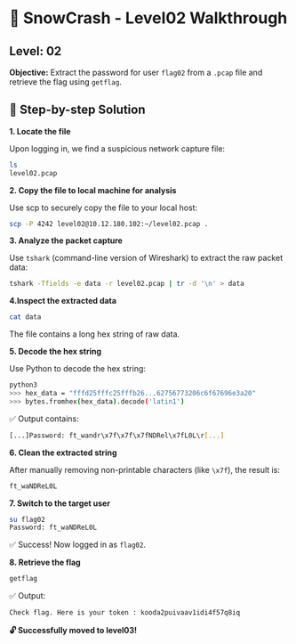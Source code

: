 # 🧊 SnowCrash - Level02 Walkthrough

## Level: 02

**Objective:** Extract the password for user `flag02` from a `.pcap` file and retrieve the flag using `getflag`.

## 🧩 Step-by-step Solution

**1. Locate the file**

Upon logging in, we find a suspicious network capture file:

```bash
ls
level02.pcap
```

**2. Copy the file to local machine for analysis**

Use scp to securely copy the file to your local host:

```bash
scp -P 4242 level02@10.12.180.102:~/level02.pcap .
```

**3. Analyze the packet capture**

Use `tshark` (command-line version of Wireshark) to extract the raw packet data:

```bash
tshark -Tfields -e data -r level02.pcap | tr -d '\n' > data
```

**4.Inspect the extracted data**

```bash
cat data
```

The file contains a long hex string of raw data.

**5. Decode the hex string**

Use Python to decode the hex string:

```bash
python3
>>> hex_data = "fffd25fffc25fffb26...62756773206c6f67696e3a20"
>>> bytes.fromhex(hex_data).decode('latin1')
```

✅ Output contains:

```bash
[...]Password: ft_wandr\x7f\x7f\x7fNDRel\x7fL0L\r[...]
```

**6. Clean the extracted string**

After manually removing non-printable characters (like `\x7f`), the result is:

```bash
ft_waNDReL0L
```

**7. Switch to the target user**

```bash
su flag02
Password: ft_waNDReL0L
```

✅ Success! Now logged in as `flag02`.

**8. Retrieve the flag**

```bash
getflag
```

✅ Output:

```bash
Check flag. Here is your token : kooda2puivaav1idi4f57q8iq
```

**🔓 Successfully moved to level03!**